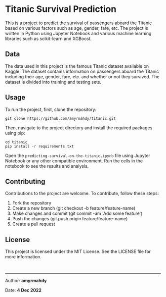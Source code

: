 # **Titanic Survival Prediction**

This is a project to predict the survival of passengers aboard the Titanic based on various factors such as age, gender, fare, etc. The project is written in Python using Jupyter Notebook and various machine learning libraries such as scikit-learn and XGBoost.


## **Data**

The data used in this project is the famous Titanic dataset available on Kaggle. The dataset contains information on passengers aboard the Titanic including their age, gender, fare, etc. and whether or not they survived. The dataset is divided into training and testing sets.


## **Usage**

To run the project, first, clone the repository:


```
git clone https://github.com/amyrmahdy/titanic.git
```

Then, navigate to the project directory and install the required packages using pip:
```
cd titanic
pip install -r requirements.txt
```

Open the `predicting-survival-on-the-titanic.ipynb` file using Jupyter Notebook or any other compatible environment. Run the cells in the notebook to see the results and analysis.

## **Contributing**

Contributions to the project are welcome. To contribute, follow these steps:

1. Fork the repository
2. Create a new branch (git checkout -b feature/feature-name)
3. Make changes and commit (git commit -am 'Add some feature')
4. Push the changes (git push origin feature/feature-name)
5. Create a pull request

## **License**

This project is licensed under the MIT License. See the LICENSE file for more information.

<br >

---

Author: **amyrmahdy**

Date: **4 Dec 2022**

